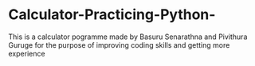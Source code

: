 # Calculator-Practicing-Python-
This is a calculator pogramme made by Basuru Senarathna and Pivithura Guruge for the purpose of improving coding skills and getting more experience
